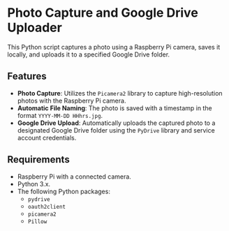 # Photo Capture and Google Drive Uploader

This Python script captures a photo using a Raspberry Pi camera, saves it locally, and uploads it to a specified Google Drive folder. 

## Features

- **Photo Capture**: Utilizes the `Picamera2` library to capture high-resolution photos with the Raspberry Pi camera.
- **Automatic File Naming**: The photo is saved with a timestamp in the format `YYYY-MM-DD HHhrs.jpg`.
- **Google Drive Upload**: Automatically uploads the captured photo to a designated Google Drive folder using the `PyDrive` library and service account credentials.

## Requirements

- Raspberry Pi with a connected camera.
- Python 3.x.
- The following Python packages:
  - `pydrive`
  - `oauth2client`
  - `picamera2`
  - `Pillow`
